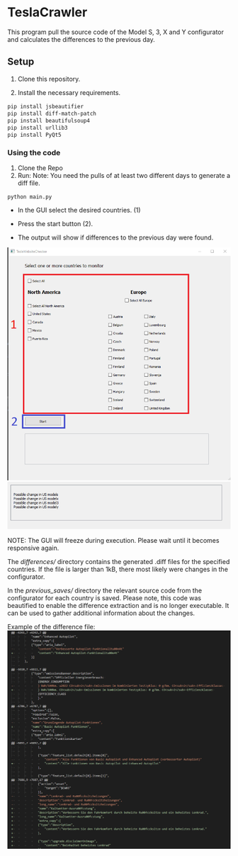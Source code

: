 # TeslaCrawler
This program pull the source code of the Model S, 3, X and Y configurator and calculates the differences to the 
previous day. 

## Setup

1. Clone this repository. 

2. Install the necessary requirements.
```
pip install jsbeautifier
pip install diff-match-patch
pip install beautifulsoup4
pip install urllib3
pip install PyQt5
```

### Using the code
1. Clone the Repo
2. Run:
Note: You need the pulls of at least two different days to generate a diff file.
```
python main.py
```
- In the GUI select the desired countries. (1)

- Press the start button (2).
- The output will show if differences to the previous day were found.

![Alt text](assets/Ui.png?raw=true "GUI")
![Alt text](assets/output.png?raw=true "GUI")

NOTE: The GUI will freeze during execution. Please wait until it becomes responsive again.

The *differences/* directory contains the generated .diff files for the specified countries.
If the file is larger than 1kB, there most likely were changes in the configurator.

In the *previous_saves/* directory the relevant source code from the configurator for each country is saved. Please note,
this code was beautified to enable the difference extraction and is no longer executable. It can be used to gather additional information
about the changes.

Example of the difference file:
![Alt text](assets/differences.png?raw=true "GUI")


